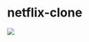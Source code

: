 # netflix-clone
<img src="https://github.com/johnathi/netflix-clone/blob/main/netflix.pdf)https://github.com/johnathi/netflix-clone/blob/main/netflix.pdf"> </a>
